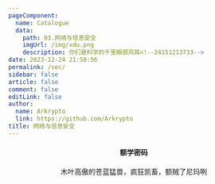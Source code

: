 ```yaml
---
pageComponent: 
  name: Catalogue
  data: 
    path: 03.网络与信息安全
    imgUrl: /img/xdu.png
    description: 你们是科学的千里眼顺风耳<!--24151213733-->
date: 2023-12-24 21:50:56
permalink: /sec/
sidebar: false
article: false
comment: false
editLink: false
author: 
  name: Arkrypto
  link: https://github.com/Arkrypto
title: 网络与信息安全
---
```


<center><h4>额学密码</h4></center>

<center>木叶高傲的苍蓝猛兽，疯狂凯畜，额贼了尼玛咧</center>

